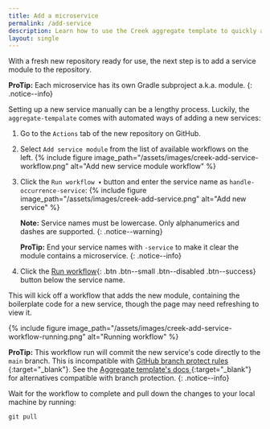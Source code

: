 ```yaml
---
title: Add a microservice
permalink: /add-service
description: Learn how to use the Creek aggregate template to quickly add new microservices to your aggregate repositories.
layout: single
---
```


With a fresh new repository ready for use, the next step is to add a service module to the repository.

**ProTip:** Each microservice has its own Gradle subproject a.k.a. module.
{: .notice--info}

Setting up a new service manually can be a lengthy process. 
Luckily, the `aggregate-tempalate` comes with automated ways of adding a new services:

1. Go to the `Actions` tab of the new repository on GitHub.
2. Select `Add service module` from the list of available workflows on the left.
   {% include figure image_path="/assets/images/creek-add-service-workflow.png" alt="Add new service module workflow" %}
3. Click the `Run workflow ▾` button and enter the service name as `handle-occurrence-service`: 
   {% include figure image_path="/assets/images/creek-add-service.png" alt="Add new service" %}

   **Note:** Service names must be lowercase. Only alphanumerics and dashes are supported.
   {: .notice--warning}

   **ProTip:** End your service names with `-service` to make it clear the module contains a microservice.
   {: .notice--info}
4. Click the [Run workflow](){: .btn .btn--small .btn--disabled .btn--success} button below the service name.

This will kick off a workflow that adds the new module, containing the boilerplate code for a new service,
though the page may need refreshing to view it.

{% include figure image_path="/assets/images/creek-add-service-workflow-running.png" alt="Running workflow" %}

**ProTip:** This workflow run will commit the new service's code directly to the `main` branch.
This is incompatible with [GitHub branch protect rules <i class="fas fa-external-link-alt"></i>][ghBranchProtectionRules]{:target="_blank"}.
See the [Aggregate template's docs <i class="fas fa-external-link-alt"></i>][aggTempAddService]{:target="_blank"} 
for alternatives compatible with branch protection.
{: .notice--info}

Wait for the workflow to complete and pull down the changes to your local machine by running:

```shell
git pull
```

[ghBranchProtectionRules]: https://docs.github.com/en/repositories/configuring-branches-and-merges-in-your-repository/defining-the-mergeability-of-pull-requests/about-protected-branches
[aggTempAddService]: https://www.creekservice.org/aggregate-template/add-service